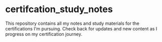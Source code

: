 # certifcation_study_notes
This repository contains all my notes and study materials for the certifications I'm pursuing. Check back for updates and new content as I progress on my certification journey.
